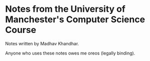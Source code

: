 # Notes from the University of Manchester's Computer Science Course

Notes written by Madhav Khandhar.

Anyone who uses these notes owes me oreos (legally binding).